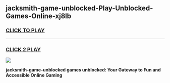 
## jacksmith-game-unblocked-Play-Unblocked-Games-Online-xj8lb
<h3>
<a href="https://premium76.site?title=jacksmith-game-unblocked&ref=24A">CLICK TO PLAY</a></h3>
<hr>

<h3>
<a href="https://premium76.site?title=jacksmith-game-unblocked&ref=24A">CLICK 2 PLAY</a>
  
</h3>

<a href="https://premium76.site?title=jacksmith-game-unblocked&ref=24A"><img src="https://clearcache.store/games.png"></a>


**jacksmith-game-unblocked games unblocked: Your Gateway to Fun and Accessible Online Gaming**
